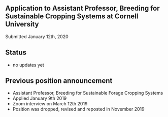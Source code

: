 ## Application to Assistant Professor, Breeding for Sustainable Cropping Systems at Cornell University 

Submitted January 12th, 2020

## Status

- no updates yet

## Previous position announcement

- Assistant Professor, Breeding for Sustainable Forage Cropping Systems
- Applied January 9th 2019
- Zoom interview on March 12th 2019
- Position was dropped, revised and reposted in November 2019
